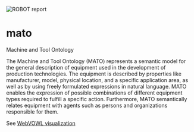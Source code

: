 ![ROBOT report](https://github.com/tibonto/mato/actions/workflows/main.yml/badge.svg)

# mato
Machine and Tool Ontology 

The Machine and Tool Ontology (MATO) represents a semantic model for the general description of equipment used in the development of production technologies. The equipment is described by properties like manufacturer, model, physical location, and a specific application area, as well as by using freely formulated expressions in natural language. MATO enables the expression of possible combinations of different equipment types required to fulfill a specific action. Furthermore, MATO semantically relates equipment with agents such as persons and organizations responsible for them.

See [WebVOWL visualization](http://www.visualdataweb.de/webvowl/#iri=https://raw.githubusercontent.com/tibonto/mato/main/mato.ttl
)
